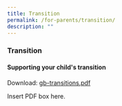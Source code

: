 ```yaml
---
title: Transition
permalink: /for-parents/transition/
description: ""
---
```

### Transition

#### Supporting your child's transition 

Download: [gb-transitions.pdf](/files/gb-transitions.pdf)

Insert PDF box here.